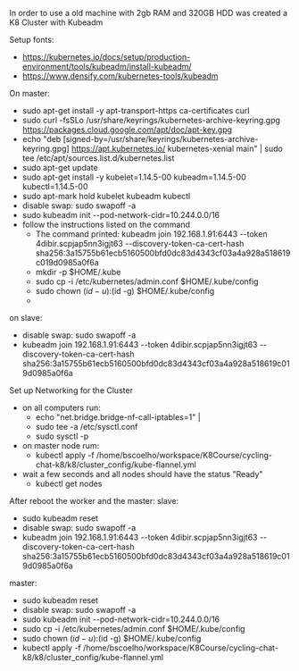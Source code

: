 In order to use a old machine with 2gb RAM and 320GB HDD was created a K8 Cluster with Kubeadm

Setup fonts:
* https://kubernetes.io/docs/setup/production-environment/tools/kubeadm/install-kubeadm/
* https://www.densify.com/kubernetes-tools/kubeadm


On master:
* sudo apt-get install -y apt-transport-https ca-certificates curl
* sudo curl -fsSLo /usr/share/keyrings/kubernetes-archive-keyring.gpg https://packages.cloud.google.com/apt/doc/apt-key.gpg
* echo "deb [signed-by=/usr/share/keyrings/kubernetes-archive-keyring.gpg] https://apt.kubernetes.io/ kubernetes-xenial main" | sudo tee /etc/apt/sources.list.d/kubernetes.list
* sudo apt-get update
* sudo apt-get install -y kubelet=1.14.5-00 kubeadm=1.14.5-00 kubectl=1.14.5-00
* sudo apt-mark hold kubelet kubeadm kubectl
* disable swap: sudo swapoff -a
* sudo kubeadm init --pod-network-cidr=10.244.0.0/16
* follow the instructions listed on the command
  * The command printed: kubeadm join 192.168.1.91:6443 --token 4dibir.scpjap5nn3igjt63 --discovery-token-ca-cert-hash sha256:3a15755b61ecb5160500bfd0dc83d4343cf03a4a928a518619c019d0985a0f6a
  * mkdir -p $HOME/.kube 
  * sudo cp -i /etc/kubernetes/admin.conf $HOME/.kube/config 
  * sudo chown $(id -u):$(id -g) $HOME/.kube/config
  * 

on slave:
* disable swap: sudo swapoff -a
* kubeadm join 192.168.1.91:6443 --token 4dibir.scpjap5nn3igjt63 --discovery-token-ca-cert-hash sha256:3a15755b61ecb5160500bfd0dc83d4343cf03a4a928a518619c019d0985a0f6a


Set up Networking for the Cluster
* on all computers run: 
  * echo "net.bridge.bridge-nf-call-iptables=1" |
  * sudo tee -a /etc/sysctl.conf
  * sudo sysctl -p
* on master node rum:
  * kubectl apply -f /home/bscoelho/workspace/K8Course/cycling-chat-k8/k8/cluster_config/kube-flannel.yml
* wait a few seconds and all nodes should have the status "Ready"
  * kubectl get nodes


After reboot the worker and the master:
slave:
* sudo kubeadm reset
* disable swap: sudo swapoff -a
* kubeadm join 192.168.1.91:6443 --token 4dibir.scpjap5nn3igjt63 --discovery-token-ca-cert-hash sha256:3a15755b61ecb5160500bfd0dc83d4343cf03a4a928a518619c019d0985a0f6a

master:
* sudo kubeadm reset
* disable swap: sudo swapoff -a
* sudo kubeadm init --pod-network-cidr=10.244.0.0/16
* sudo cp -i /etc/kubernetes/admin.conf $HOME/.kube/config
* sudo chown $(id -u):$(id -g) $HOME/.kube/config
* kubectl apply -f /home/bscoelho/workspace/K8Course/cycling-chat-k8/k8/cluster_config/kube-flannel.yml